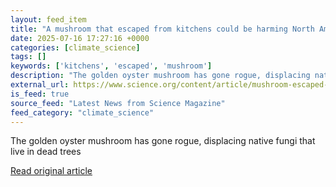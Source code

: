 ```yaml
---
layout: feed_item
title: "A mushroom that escaped from kitchens could be harming North American wildlife"
date: 2025-07-16 17:27:16 +0000
categories: [climate_science]
tags: []
keywords: ['kitchens', 'escaped', 'mushroom']
description: "The golden oyster mushroom has gone rogue, displacing native fungi that live in dead trees"
external_url: https://www.science.org/content/article/mushroom-escaped-kitchens-could-be-harming-north-american-wildlife
is_feed: true
source_feed: "Latest News from Science Magazine"
feed_category: "climate_science"
---
```


The golden oyster mushroom has gone rogue, displacing native fungi that live in dead trees

[Read original article](https://www.science.org/content/article/mushroom-escaped-kitchens-could-be-harming-north-american-wildlife)
